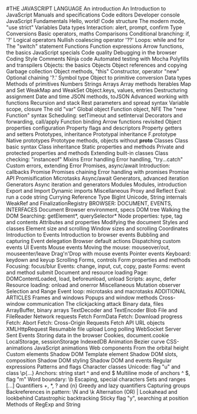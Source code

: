 #THE JAVASCRIPT LANGUAGE
An introduction
An Introduction to JavaScript
Manuals and specifications
Code editors
Developer console
JavaScript Fundamentals
Hello, world!
Code structure
The modern mode, "use strict"
Variables
Data types
Interaction: alert, prompt, confirm
Type Conversions
Basic operators, maths
Comparisons
Conditional branching: if, '?'
Logical operators
Nullish coalescing operator '??'
Loops: while and for
The "switch" statement
Functions
Function expressions
Arrow functions, the basics
JavaScript specials
Code quality
Debugging in the browser
Coding Style
Comments
Ninja code
Automated testing with Mocha
Polyfills and transpilers
Objects: the basics
Objects
Object references and copying
Garbage collection
Object methods, "this"
Constructor, operator "new"
Optional chaining '?.'
Symbol type
Object to primitive conversion
Data types
Methods of primitives
Numbers
Strings
Arrays
Array methods
Iterables
Map and Set
WeakMap and WeakSet
Object.keys, values, entries
Destructuring assignment
Date and time
JSON methods, toJSON
Advanced working with functions
Recursion and stack
Rest parameters and spread syntax
Variable scope, closure
The old "var"
Global object
Function object, NFE
The "new Function" syntax
Scheduling: setTimeout and setInterval
Decorators and forwarding, call/apply
Function binding
Arrow functions revisited
Object properties configuration
Property flags and descriptors
Property getters and setters
Prototypes, inheritance
Prototypal inheritance
F.prototype
Native prototypes
Prototype methods, objects without __proto__
Classes
Class basic syntax
Class inheritance
Static properties and methods
Private and protected properties and methods
Extending built-in classes
Class checking: "instanceof"
Mixins
Error handling
Error handling, "try...catch"
Custom errors, extending Error
Promises, async/await
Introduction: callbacks
Promise
Promises chaining
Error handling with promises
Promise API
Promisification
Microtasks
Async/await
Generators, advanced iteration
Generators
Async iteration and generators
Modules
Modules, introduction
Export and Import
Dynamic imports
Miscellaneous
Proxy and Reflect
Eval: run a code string
Currying
Reference Type
BigInt
Unicode, String internals
WeakRef and FinalizationRegistry
BROWSER: DOCUMENT, EVENTS, INTERFACES
Document
Browser environment, specs
DOM tree
Walking the DOM
Searching: getElement*, querySelector*
Node properties: type, tag and contents
Attributes and properties
Modifying the document
Styles and classes
Element size and scrolling
Window sizes and scrolling
Coordinates
Introduction to Events
Introduction to browser events
Bubbling and capturing
Event delegation
Browser default actions
Dispatching custom events
UI Events
Mouse events
Moving the mouse: mouseover/out, mouseenter/leave
Drag'n'Drop with mouse events
Pointer events
Keyboard: keydown and keyup
Scrolling
Forms, controls
Form properties and methods
Focusing: focus/blur
Events: change, input, cut, copy, paste
Forms: event and method submit
Document and resource loading
Page: DOMContentLoaded, load, beforeunload, unload
Scripts: async, defer
Resource loading: onload and onerror
Miscellaneous
Mutation observer
Selection and Range
Event loop: microtasks and macrotasks
ADDITIONAL ARTICLES
Frames and windows
Popups and window methods
Cross-window communication
The clickjacking attack
Binary data, files
ArrayBuffer, binary arrays
TextDecoder and TextEncoder
Blob
File and FileReader
Network requests
Fetch
FormData
Fetch: Download progress
Fetch: Abort
Fetch: Cross-Origin Requests
Fetch API
URL objects
XMLHttpRequest
Resumable file upload
Long polling
WebSocket
Server Sent Events
Storing data in the browser
Cookies, document.cookie
LocalStorage, sessionStorage
IndexedDB
Animation
Bezier curve
CSS-animations
JavaScript animations
Web components
From the orbital height
Custom elements
Shadow DOM
Template element
Shadow DOM slots, composition
Shadow DOM styling
Shadow DOM and events
Regular expressions
Patterns and flags
Character classes
Unicode: flag "u" and class \p{...}
Anchors: string start ^ and end $
Multiline mode of anchors ^ $, flag "m"
Word boundary: \b
Escaping, special characters
Sets and ranges [...]
Quantifiers +, *, ? and {n}
Greedy and lazy quantifiers
Capturing groups
Backreferences in pattern: \N and \k<name>
Alternation (OR) |
Lookahead and lookbehind
Catastrophic backtracking
Sticky flag "y", searching at position
Methods of RegExp and String
